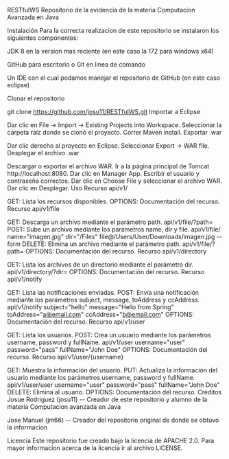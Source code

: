RESTfulWS
Repositorio de la evidencia de la materia Computacion Avanzada en Java

Instalación
Para la correcta realizacion de este repositorio se instalaron los siguientes componentes:

JDK 8 en la version mas reciente (en este caso la 172 para windows x64)

GitHub para escritorio o Git en linea de comando

Un IDE con el cual podamos manejar el repositorio de GitHub (en este caso eclipse)

Clonar el repositorio

git clone https://github.com/josu11/RESTfulWS.git
Importar a Eclipse

Dar clic en File -> Import -> Existing Projects into Workspace.
Seleccionar la carpeta raíz donde se clonó el proyecto.
Correr Maven install.
Exportar .war

Dar clic derecho al proyecto en Eclipse.
Seleccionar Export -> WAR file.
Desplegar el archivo .war

Descargar o exportar el archivo WAR.
Ir a la página principal de Tomcat http://localhost:8080.
Dar clic en Manager App.
Escribir el usuario y contraseña correctos.
Dar clic en Choose File y seleccionar el archivo WAR.
Dar clic en Desplegar.
Uso
Recurso api/v1/

GET: Lista los recursos disponibles.
OPTIONS: Documentación del recurso.
Recurso api/v1/file

GET: Descarga un archivo mediante el parámetro path.
api/v1/file/?path=
POST: Sube un archivo mediante los parámetros name, dir y file.
api/v1/file/ name="imagen.jpg" dir="/Files" file@/Users/User/Downloads/imagen.jpg --form
DELETE: Elimina un archivo mediante el parámetro path.
api/v1/file/?path=
OPTIONS: Documentación del recurso.
Recurso api/v1/directory

GET: Lista los archivos de un directorio mediante el parámetro dir.
api/v1/directory/?dir=
OPTIONS: Documentación del recurso.
Recurso api/v1/notify

GET: Lista las notificaciones enviadas.
POST: Envía una notificación mediante los parámetros subject, message, toAddress y ccAddress.
api/v1/notify subject="hello" message="Hello from Spring" toAddress="a@email.com" ccAddress="b@email.com"
OPTIONS: Documentación del recurso.
Recurso api/v1/user

GET: Lista los usuarios.
POST: Crea un usuario mediante los parámetros username, password y fullName.
api/v1/user username="user" password="pass" fullName="John Doe"
OPTIONS: Documentación del recurso.
Recurso api/v1/user/{username}

GET: Muestra la información del usuario.
PUT: Actualiza la información del usuario mediante los parámetros username, password y fullName.
api/v1/user/user username="user" password="pass" fullName="John Doe"
DELETE: Elimina al usuario.
OPTIONS: Documentación del recurso.
Créditos
Josue Rodriguez (josu11) -- Creador de este repositorio y alumno de la materia Computacion avanzada en Java

Jose Manuel (jm66) -- Creador del repositorio original de donde se obtuvo la informacion

Licencia
Este repositorio fue creado bajo la licencia de APACHE 2.0. Para mayor informacion acerca de la licencia ir al archivo LICENSE.

